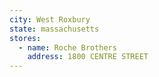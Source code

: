 ```yaml
---
city: West Roxbury
state: massachusetts
stores:
  - name: Roche Brothers
    address: 1800 CENTRE STREET
---
```


